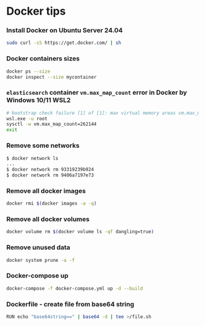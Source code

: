 # Docker tips

### Install Docker on Ubuntu Server 24.04
```Bash
sudo curl -sS https://get.docker.com/ | sh
```

### Docker containers sizes
```Bash
docker ps --size
docker inspect --size mycontainer
```

### `elasticsearch` container `vm.max_map_count` error in Docker by Windows 10/11 WSL2
```Bash
# bootstrap check failure [1] of [1]: max virtual memory areas vm.max_map_count [65530] is too low, increase to at least [262144]
wsl.exe -u root
sysctl -w vm.max_map_count=262144
exit
```

### Remove some networks
```Bash
$ docker network ls
...
$ docker network rm 93319239b924
$ docker network rm 9406a7197e73
```

### Remove all docker images
```Bash
docker rmi $(docker images -a -q)
```

### Remove all docker volumes
```Bash
docker volume rm $(docker volume ls -qf dangling=true)
```

### Remove unused data
```Bash
docker system prune -a -f
```

### Docker-compose up
```Bash
docker-compose -f docker-compose.yml up -d --build
```

### Dockerfile - create file from base64 string
```Bash
RUN echo "base64string==" | base64 -d | tee >/file.sh
```
